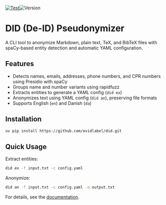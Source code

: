 [![Test](https://github.com/evidlabel/did/actions/workflows/pytest.yaml/badge.svg)](https://github.com/evidlabel/did/actions/workflows/pytest.yml)![Version](https://img.shields.io/github/v/release/evidlabel/did)

# DID (De-ID) Pseudonymizer

A CLI tool to anonymize Markdown, plain text, TeX, and BibTeX files with spaCy-based entity detection and automatic YAML configuration.

## Features
- Detects names, emails, addresses, phone numbers, and CPR numbers using Presidio with spaCy
- Groups name and number variants using rapidfuzz
- Extracts entities to generate a YAML config (`did ex`)
- Anonymizes text using YAML config (`did an`), preserving file formats
- Supports English (`en`) and Danish (`da`)

## Installation
```bash
uv pip install https://github.com/evidlabel/did.git
```

## Quick Usage
Extract entities:
```bash
did ex -f input.txt -c config.yaml
```
Anonymize:
```bash
did an -f input.txt -c config.yaml -o output.txt
```

For details, see the [documentation](docs/index.md).
